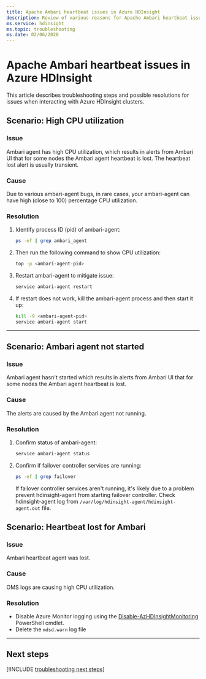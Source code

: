 ```yaml
---
title: Apache Ambari heartbeat issues in Azure HDInsight
description: Review of various reasons for Apache Ambari heartbeat issues in Azure HDInsight
ms.service: hdinsight
ms.topic: troubleshooting
ms.date: 02/06/2020
---
```


# Apache Ambari heartbeat issues in Azure HDInsight

This article describes troubleshooting steps and possible resolutions for issues when interacting with Azure HDInsight clusters.

## Scenario: High CPU utilization

### Issue

Ambari agent has high CPU utilization, which results in alerts from Ambari UI that for some nodes the Ambari agent heartbeat is lost. The heartbeat lost alert is usually transient.

### Cause

Due to various ambari-agent bugs, in rare cases, your ambari-agent can have high (close to 100) percentage CPU utilization.

### Resolution

1. Identify process ID (pid) of ambari-agent:

    ```bash
    ps -ef | grep ambari_agent
    ```

1. Then run the following command to show CPU utilization:

    ```bash
    top -p <ambari-agent-pid>
    ```

1. Restart ambari-agent to mitigate issue:

    ```bash
    service ambari-agent restart
    ```

1. If restart does not work, kill the ambari-agent process and then start it up:

    ```bash
    kill -9 <ambari-agent-pid>
    service ambari-agent start
    ```

---

## Scenario: Ambari agent not started

### Issue

Ambari agent hasn't started which results in alerts from Ambari UI that for some nodes the Ambari agent heartbeat is lost.

### Cause

The alerts are caused by the Ambari agent not running.

### Resolution

1. Confirm status of ambari-agent:

    ```bash
    service ambari-agent status
    ```

1. Confirm if failover controller services are running:

    ```bash
    ps -ef | grep failover
    ```

    If failover controller services aren't running, it's likely due to a problem prevent hdinsight-agent from starting failover controller. Check hdinsight-agent log from `/var/log/hdinsight-agent/hdinsight-agent.out` file.

## Scenario: Heartbeat lost for Ambari

### Issue

Ambari heartbeat agent was lost.

### Cause

OMS logs are causing high CPU utilization.

### Resolution

* Disable Azure Monitor logging using the [Disable-AzHDInsightMonitoring](/powershell/module/az.hdinsight/disable-azhdinsightmonitoring) PowerShell cmdlet.
* Delete the `mdsd.warn` log file

---

## Next steps

[!INCLUDE [troubleshooting next steps](../../../includes/hdinsight-troubleshooting-next-steps.md)]